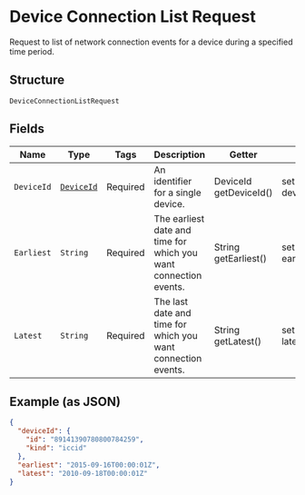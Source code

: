 
# Device Connection List Request

Request to list of network connection events for a device during a specified time period.

## Structure

`DeviceConnectionListRequest`

## Fields

| Name | Type | Tags | Description | Getter | Setter |
|  --- | --- | --- | --- | --- | --- |
| `DeviceId` | [`DeviceId`](../../doc/models/device-id.md) | Required | An identifier for a single device. | DeviceId getDeviceId() | setDeviceId(DeviceId deviceId) |
| `Earliest` | `String` | Required | The earliest date and time for which you want connection events. | String getEarliest() | setEarliest(String earliest) |
| `Latest` | `String` | Required | The last date and time for which you want connection events. | String getLatest() | setLatest(String latest) |

## Example (as JSON)

```json
{
  "deviceId": {
    "id": "89141390780800784259",
    "kind": "iccid"
  },
  "earliest": "2015-09-16T00:00:01Z",
  "latest": "2010-09-18T00:00:01Z"
}
```

